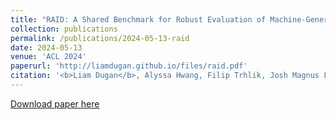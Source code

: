 ```yaml
---
title: "RAID: A Shared Benchmark for Robust Evaluation of Machine-Generated Text Detectors"
collection: publications
permalink: /publications/2024-05-13-raid
date: 2024-05-13
venue: 'ACL 2024'
paperurl: 'http://liamdugan.github.io/files/raid.pdf'
citation: '<b>Liam Dugan</b>, Alyssa Hwang, Filip Trhlik, Josh Magnus Ludan, Andrew Zhu, Hainiu Xu, Daphne Ippolito, Chris Callison-Burch'
---
```


[Download paper here](http://liamdugan.github.io/files/raid.pdf)